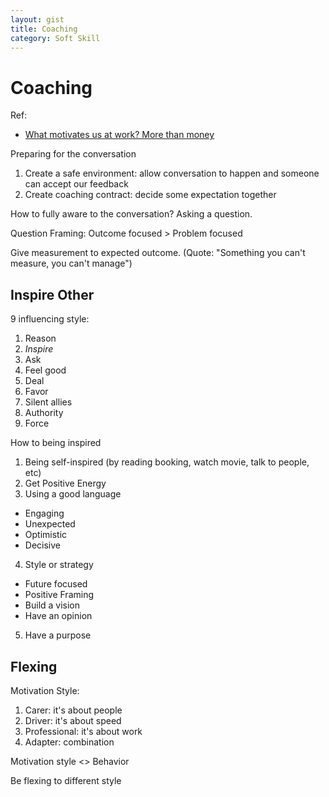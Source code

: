 ```yaml
---
layout: gist
title: Coaching
category: Soft Skill
---
```


# Coaching

Ref: 
- [What motivates us at work? More than money](https://ideas.ted.com/what-motivates-us-at-work-7-fascinating-studies-that-give-insights)

Preparing for the conversation
1. Create a safe environment: allow conversation to happen and someone can accept our feedback
2. Create coaching contract: decide some expectation together

How to fully aware to the conversation? Asking a question.

Question Framing:
Outcome focused > Problem focused

Give measurement to expected outcome. (Quote: "Something you can't measure, you can't manage")

## Inspire Other

9 influencing style: 
1. Reason
2. *Inspire*
3. Ask
4. Feel good
5. Deal
6. Favor
7. Silent allies
8. Authority
9. Force

How to being inspired
1. Being self-inspired (by reading booking, watch movie, talk to people, etc) 
2. Get Positive Energy
3. Using a good language
  - Engaging
  - Unexpected
  - Optimistic
  - Decisive
4. Style or strategy
  - Future focused
  - Positive Framing
  - Build a vision
  - Have an opinion
5. Have a purpose

## Flexing

Motivation Style:
1. Carer: it's about people
2. Driver: it's about speed
3. Professional: it's about work
4. Adapter: combination

Motivation style <> Behavior

Be flexing to different style